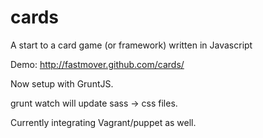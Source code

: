 cards
=====

A start to a card game (or framework) written in Javascript

Demo: http://fastmover.github.com/cards/

Now setup with GruntJS.

grunt watch will update sass -> css files.

Currently integrating Vagrant/puppet as well.
